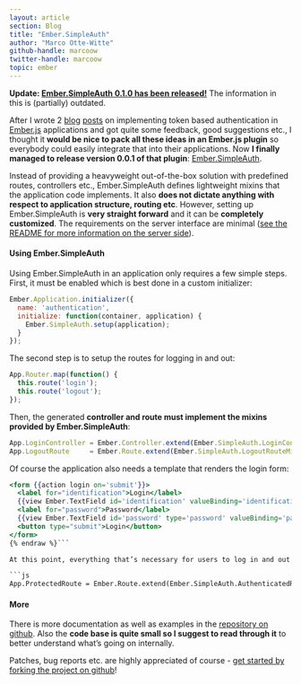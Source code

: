 ```yaml
---
layout: article
section: Blog
title: "Ember.SimpleAuth"
author: "Marco Otte-Witte"
github-handle: marcoow
twitter-handle: marcoow
topic: ember
---
```


**Update: [Ember.SimpleAuth 0.1.0 has been released!](http://simplabs.com/blog/2014/01/20/embersimpleauth-010.html)** The information in this is (partially) outdated.

After I wrote 2 [blog](http://simplabs.com/blog/2013/06/15/authentication-in-emberjs.html "the initial post") [posts](http://simplabs.com/blog/2013/08/08/better-authentication-in-emberjs.html "the second post with a refined implementation") on implementing token based authentication in [Ember.js](http://emberjs.com) applications and got quite some feedback, good suggestions etc., I thought it **would be nice to pack all these ideas in an Ember.js plugin** so everybody could easily integrate that into their applications. Now **I finally managed to release version 0.0.1 of that plugin**: [Ember.SimpleAuth](https://github.com/simplabs/ember-simple-auth).

<!--break-->

Instead of providing a heavyweight out-of-the-box solution with predefined routes, controllers etc., Ember.SimpleAuth defines lightweight mixins that the application code implements. It also **does not dictate anything with respect to application structure, routing etc**. However, setting up Ember.SimpleAuth is **very straight forward** and it can be **completely customized**. The requirements on the server interface are minimal ([see the README for more information on the server side](https://github.com/simplabs/ember-simple-auth#the-server-side)).

#### Using Ember.SimpleAuth

Using Ember.SimpleAuth in an application only requires a few simple steps. First, it must be enabled which is best done in a custom initializer:

```js
Ember.Application.initializer({
  name: 'authentication',
  initialize: function(container, application) {
    Ember.SimpleAuth.setup(application);
  }
});
```

The second step is to setup the routes for logging in and out:

```js
App.Router.map(function() {
  this.route('login');
  this.route('logout');
});
```

Then, the generated **controller and route must implement the mixins provided by Ember.SimpleAuth**:

```js
App.LoginController = Ember.Controller.extend(Ember.SimpleAuth.LoginControllerMixin);
App.LogoutRoute     = Ember.Route.extend(Ember.SimpleAuth.LogoutRouteMixin);
```

Of course the application also needs a template that renders the login form:

```hbs {% raw  %}
<form {{action login on='submit'}}>
  <label for="identification">Login</label>
  {{view Ember.TextField id='identification' valueBinding='identification' placeholder='Enter Login'}}
  <label for="password">Password</label>
  {{view Ember.TextField id='password' type='password' valueBinding='password' placeholder='Enter Password'}}
  <button type="submit">Login</button>
</form>
{% endraw %}```

At this point, everything that’s necessary for users to log in and out is set up. Also, every AJAX request (unless it’s a cross domain request) that the application makes will send the authentication token that is obtained when the user logs in. **To actually protect routes so that they are only accessible for authenticated users, simply implement the respective Ember.SimpleAuth mixin** in the route classes:

```js
App.ProtectedRoute = Ember.Route.extend(Ember.SimpleAuth.AuthenticatedRouteMixin);
```

#### More

There is more documentation as well as examples in the [repository on github](https://github.com/simplabs/ember-simple-auth). Also the **code base is quite small so I suggest to read through it** to better understand what’s going on internally.

Patches, bug reports etc. are highly appreciated of course - [get started by forking the project on github](https://github.com/simplabs/ember-simple-auth)!
